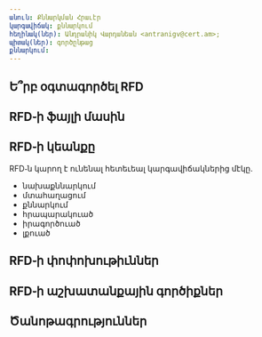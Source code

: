 ```yaml
---
անուն: Քննարկման Հրաւէր
կարգավիճակ: քննարկում
հեղինակ(ներ): Անդրանիկ Վարդանեան <antranigv@cert.am>;
պիտակ(ներ): գործընթաց
քննարկում: 
---
```


## Ե՞րբ օգտագործել RFD



## RFD֊ի ֆայլի մասին



## RFD֊ի կեանքը

RFD֊ն կարող է ունենալ հետեւեալ կարգավիճակներից մէկը.

- նախաքննարկում
- մտահաղացում
- քննարկում
- հրապարակուած
- իրագործուած
- լքուած

## RFD֊ի փոփոխութիւններ



## RFD֊ի աշխատանքային գործիքներ



## Ծանոթագրություններ

